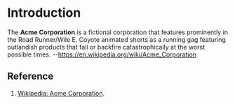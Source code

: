 # Introduction
The **Acme Corporation** is a fictional corporation that features prominently in the Road Runner/Wile E. Coyote animated shorts as a running gag featuring outlandish products that fail or backfire catastrophically at the worst possible times. --https://en.wikipedia.org/wiki/Acme_Corporation

## Reference
1. [Wikipedia: Acme Corporation](https://en.wikipedia.org/wiki/Acme_Corporation).
